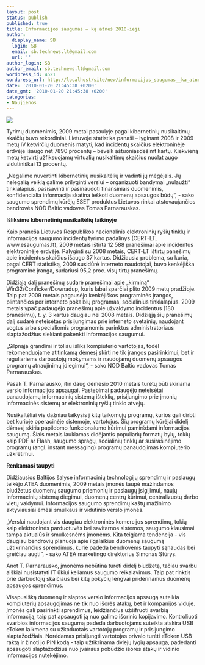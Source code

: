 ```yaml
---
layout: post
status: publish
published: true
title: Informacijos saugumas – ką atneš 2010-ieji
author:
  display_name: SB
  login: SB
  email: sb.technews.lt@gmail.com
  url: ''
author_login: SB
author_email: sb.technews.lt@gmail.com
wordpress_id: 4521
wordpress_url: http://localhost/site/new/informacijos_saugumas__ka_atnes_2010ieji/
date: '2010-01-20 21:45:38 +0200'
date_gmt: '2010-01-20 21:45:38 +0200'
categories:
- Naujienos
---
```

<div class="imgright"><img src="http://t3.gstatic.com/images?q=tbn:VJennw41l3trRM%3Ahttp://www.unicef.org/influenzaresources/files/virus2(1).jpg"  /></div>
<p>Tyrimų duomenimis, 2009 metai pasaulyje pagal kibernetinių nusikaltimų skaičių buvo rekordiniai. Lietuvoje statistika panaši – lyginant 2008 ir 2009 metų IV ketvirčių duomenis matyti, kad incidentų skaičius elektroninėje erdvėje išaugo net 7890 procentų – beveik aštuoniasdešimt kartų. Kiekvieną metų ketvirtį užfiksuojamų virtualių nusikaltimų skaičius nuolat augo vidutiniškai 13 procentų.</p>
<p>„Negalime nuvertinti kibernetinių nusikaltėlių ir vadinti jų mėgėjais. Jų nelegalią veiklą galime prilyginti verslui – organizuoti bandymai „nulaužti“ tinklalapius, pasisavinti ir pasinaudoti finansiniais duomenimis, konfidencialia informacija skatina ieškoti duomenų apsaugos būdų“, - sako saugumo sprendimų kūrėjų ESET produktus Lietuvos rinkai atstovaujančios bendrovės NOD Baltic vadovas Tomas Parnarauskas. </p>
<p><b>Išliksime kibernetinių nusikaltėlių taikinyje</b></p>
<p>Kaip praneša Lietuvos Respublikos nacionalinis elektroninių ryšių tinklų ir informacijos saugumo incidentų tyrimo padalinys (CERT-LT, www.esaugumas.lt), 2009 metais ištirta 12 588 pranešimai apie incidentus elektroninėje erdvėje. Palyginti su 2008 metais, CERT-LT ištirtų panešimų apie incidentus skaičius išaugo 37 kartus. Didžiausia problema, su kuria, pagal CERT statistiką, 2009 susidūrė interneto naudotojai, buvo kenkėjiška programinė įranga, sudariusi 95,2 proc. visų tirtų pranešimų. </p>
<p>Didžiąją dalį pranešimų sudarė pranešimai apie „kirminą“ Win32/Conficker/Downadup, kuris labai sparčiai plito 2009 metų pradžioje. Taip pat 2009 metais pagausėjo kenkėjiškos programinės įrangos, plintančios per interneto pokalbių programas, socialinius tinklalapius. 2009 metais ypač padaugėjo pranešimų apie užvaldymo incidentus (180 pranešimų), t. y. 3 kartus daugiau nei 2008 metais. Didžiąją šių pranešimų dalį sudarė neteisėtas prisijungimas prie interneto svetainių, naudojant vogtus arba specialiomis programomis parinktus administratoriaus slaptažodžius siekiant pakenkti informacijos saugumui.</p>
<p>„Silpnąja grandimi ir toliau išliks kompiuterio vartotojas, todėl rekomenduojame atitinkamą dėmesį skirti ne tik įrangos pasirinkimui, bet ir reguliariems darbuotojų mokymams ir naudojamų duomenų apsaugos programų atnaujinimų įdiegimui“, - sako NOD Baltic vadovas Tomas Parnarauskas. </p>
<p>Pasak T. Parnarausko, itin daug dėmesio 2010 metais turėtų būti skiriama verslo informacijos apsaugai. Pastebimai padaugėjo neteisėtai panaudojamų informacinių sistemų išteklių, prisijungimo prie įmonių informacinės sistemų ar elektroninių ryšių tinklo atvejų. </p>
<p>Nusikaltėliai vis dažniau taikysis į kitų taikomųjų programų, kurios gali dirbti bet kurioje operacinėje sistemoje, vartotojus. Šių programų kūrėjai didelį dėmesį skiria papildomo funkcionalumo kūrimui pamiršdami informacijos saugumą. Šiais metais laukiamas didėjantis populiarių formatų bylų, tokių kaip PDF ar Flash, saugumo spragų, socialinių tinklų ar susirašinėjimo programų (angl. instant messaging) programų panaudojimas kompiuterio užkrėtimui. </p>
<p><b>Renkamasi taupyti</b></p>
<p>Didžiausios Baltijos šalyse informacinių technologijų sprendimų ir paslaugų teikėjo ATEA duomenimis, 2009 metais įmonės taupė mažindamos biudžetus duomenų saugumo priemonių ir paslaugų įsigijimui, naujų informacinių sistemų diegimui, duomenų centrų kūrimui, centralizuotų darbo vietų valdymui. Informacijos saugumo sprendimų kaštų mažinimo aktyviausiai ėmėsi smulkaus ir vidutinio verslo įmonės.</p>
<p>„Verslui naudojant vis daugiau elektroninės komercijos sprendimų, tokių kaip elektroninės parduotuvės bei savitarnos sistemos, saugumo klausimai tampa aktualūs ir smulkesnėms įmonėms. Kita teigiama tendencija - vis daugiau bendrovių planuoja apie ilgalaikius duomenų saugumą užtikrinančius sprendimus, kurie padeda bendrovėms taupyti sąnaudas bei greičiau augti“, - sako ATEA marketingo direktorius Simonas Stūrys.</p>
<p>Anot T. Parnarausko, įmonėms nebūtina turėti didelį biudžetą, tačiau svarbu aiškiai nusistatyti IT ūkiui keliamus saugumo reikalavimus. Taip pat rinktis prie darbuotojų skaičiaus bei kitų pokyčių lengvai priderinamus duomenų apsaugos sprendimus.  </p>
<p>Visapusišką duomenų ir slaptos verslo informacijos apsaugą suteikia kompiuterių apsaugojimas ne tik nuo išorės atakų, bet ir kompanijos viduje. Įmonės gali pasirinkti sprendimus, leidžiančius užšifruoti svarbią informaciją, taip pat apsaugoti ją nuo galimo išorinio kopijavimo. Kontroliuoti svarbios informacijos saugumą padeda darbuotojams suteikta atskira USB eToken laikmena su užkoduotais vartotojų programų ir prisijungimo slaptažodžiais. Norėdamas prisijungti vartotojas privalo turėti eToken USB raktą ir žinoti jo PIN kodą  - taip užtikrinama dviejų lygių apsauga, padedanti apsaugoti slaptažodžius nuo įvairaus pobūdžio išorės atakų ir vidinio informacijos nutekėjimo.<br /></p>
